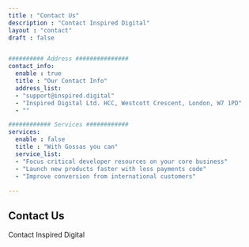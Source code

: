 ```yaml
---
title : "Contact Us"
description : "Contact Inspired Digital"
layout : "contact"
draft : false


########## Address ###############
contact_info:
  enable : true
  title : "Our Contact Info"
  address_list:
  - "support@inspired.digital"
  - "Inspired Digital Ltd. HCC, Westcott Crescent, London, W7 1PD"
  - ""

############ Services ############
services:
  enable : false
  title : "With Gossas you can"
  service_list:
  - "Focus critical developer resources on your core business"
  - "Launch new products faster with less payments code"
  - "Improve conversion from international customers"
  
---
```


## Contact **Us**
Contact Inspired Digital